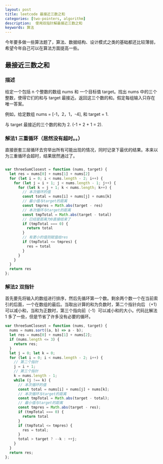 ```yaml
---  
layout: post  
title: leetcode 最接近三数之和
categories: [two-pointers, algorithm] 
description:  使用双指针解最接近三数之和
keywords: 算法  
---  
```

今年要多做一些算法题了，算法、数据结构、设计模式之类的基础都还比较薄弱，希望今年自己可以在算法方面提高一些。

## 最接近三数之和

### 描述
给定一个包括 n 个整数的数组 nums 和 一个目标值 target。找出 nums 中的三个整数，使得它们的和与 target 最接近。返回这三个数的和。假定每组输入只存在唯一答案。

例如，给定数组 nums = [-1，2，1，-4], 和 target = 1.

与 target 最接近的三个数的和为 2. (-1 + 2 + 1 = 2).

### 解法1 三重循环（居然没有超时。。）

直接嵌套三层循环去穷举出所有可能出现的情况，同时记录下最优的结果。本来以为三重循环会超时，结果居然通过了。
```javascript

var threeSumClosest = function (nums, target) {
  let res = nums[0] + nums[1] + nums[2]
  for (let i = 0; i < nums.length - 2; i++) {
    for (let j = i + 1; j < nums.length - 1; j++) {
      for (let k = j + 1; k < nums.length; k++) {
        // 本次循环的值
        const total = nums[i] + nums[j] + nums[k]
        // 最小值与target的距离
        const tmpres = Math.abs(target - res)
        // 本次循环与target的距离
        const tmpTotal = Math.abs(target - total)
        // 已经是距离为0直接结束了
        if (tmpTotal === 0) {
          return total
        }
        // 有更小的值则赋值给res
        if (tmpTotal <= tmpres) {
          res = total
        }
      }
    }
  }
  return res
};
```

### 解法2 双指针
首先要先将输入的数组进行排序，然后先循环第一个数。剩余两个数一个在当前索引的后面，一个在数组的最后。当取出计算的和为负数时，第二个指针向后 （+1）可以减小和，当和为正数时，第三个指向前（-1）可以减小和的大小。代码比解法1 多了一些，但是节省了许多没有必要的循环。
```javascript
var threeSumClosest = function (nums, target) {
  nums = nums.sort((a, b) => a - b);
  let res = nums[0] + nums[1] + nums[2];
  if (nums.length <= 3) {
    return res;
  }
  let j = 0; let k = 0;
  for (let i = 0; i < nums.length - 2; i++) {
    // 第二个指针
    j = i + 1;
    // 第三个指针
    k = nums.length - 1;
    while (j !== k) {
      // 本次循环的值
      const total = nums[i] + nums[j] + nums[k];
      // 本次循环与target的距离
      const tmpTotal = Math.abs(target - total);
      // 最小值与target的距离
      const tmpres = Math.abs(target - res);
      if (tmpTotal === 0) {
        return total
      }
      if (tmpTotal <= tmpres) {
        res = total;
      }
      total > target ? --k : ++j;
    }
  }
  return res;
};
```